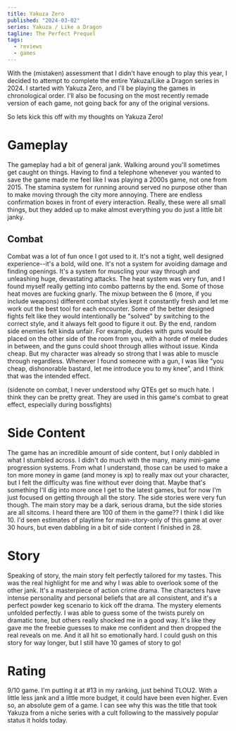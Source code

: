 ```yaml
---
title: Yakuza Zero
published: "2024-03-02"
series: Yakuza / Like a Dragon
tagline: The Perfect Prequel
tags:
  - reviews
  - games
---
```


With the (mistaken) assessment that I didn't have enough to play this year, I
decided to attempt to complete the entire Yakuza/Like a Dragon series in 2024. I
started with Yakuza Zero, and I'll be playing the games in chronological order.
I'll also be focusing on the most recently remade version of each game, not
going back for any of the original versions.

So lets kick this off with my thoughts on Yakuza Zero!

# Gameplay

The gameplay had a bit of general jank. Walking around you'll sometimes get
caught on things. Having to find a telephone whenever you wanted to save the
game made me feel like I was playing a 2000s game, not one from 2015. The
stamina system for running around served no purpose other than to make moving
through the city more annoying. There are endless confirmation boxes in front of
every interaction. Really, these were all small things, but they added up to
make almost everything you do just a little bit janky.

## Combat

Combat was a lot of fun once I got used to it. It's not a tight, well designed
experience--it's a bold, wild one. It's not a system for avoiding damage and
finding openings. It's a system for muscling your way through and unleashing
huge, devastating attacks. The heat system was very fun, and I found myself
really getting into combo patterns by the end. Some of those heat moves are
fucking gnarly. The mixup between the 6 (more, if you include weapons) different
combat styles kept it constantly fresh and let me work out the best tool for
each encounter. Some of the better designed fights felt like they would
intentionally be "solved" by switching to the correct style, and it always felt
good to figure it out. By the end, random side enemies felt kinda unfair. For
example, dudes with guns would be placed on the other side of the room from you,
with a horde of melee dudes in between, and the guns could shoot through allies
without issue. Kinda cheap. But my character was already so strong that I was
able to muscle through regardless. Whenever I found someone with a gun, I was
like "you cheap, dishonorable bastard, let me introduce you to my knee", and I
think that was the intended effect.

(sidenote on combat, I never understood why QTEs get so much hate. I think they
can be pretty great. They are used in this game's combat to great effect,
especially during bossfights)

# Side Content

The game has an incredible amount of side content, but I only dabbled in what I
stumbled across. I didn't do much with the many, many mini-game progression
systems. From what I understand, those can be used to make a ton more money in
game (and money is xp) to really max out your character, but I felt the
difficulty was fine without ever doing that. Maybe that's something I'll dig
into more once I get to the latest games, but for now I'm just focused on
getting through all the story. The side stories were very fun though. The main
story may be a dark, serious drama, but the side stories are all sitcoms. I
heard there are 100 of them in the game?? I think I did like 10. I'd seen
estimates of playtime for main-story-only of this game at over 30 hours, but
even dabbling in a bit of side content I finished in 28.

# Story

Speaking of story, the main story felt perfectly tailored for my tastes. This
was the real highlight for me and why I was able to overlook some of the other
jank. It's a masterpiece of action crime drama. The characters have intense
personality and personal beliefs that are all consistent, and it's a perfect
powder keg scenario to kick off the drama. The mystery elements unfolded
perfectly. I was able to guess some of the twists purely on dramatic tone, but
others really shocked me in a good way. It's like they gave me the freebie
guesses to make me confident and then dropped the real reveals on me. And it all
hit so emotionally hard. I could gush on this story for way longer, but I still
have 10 games of story to go!

# Rating

9/10 game. I'm putting it at #13 in my ranking, just behind TLOU2. With a little
less jank and a little more budget, it could have been even higher. Even so, an
absolute gem of a game. I can see why this was the title that took Yakuza from a
niche series with a cult following to the massively popular status it holds
today.
